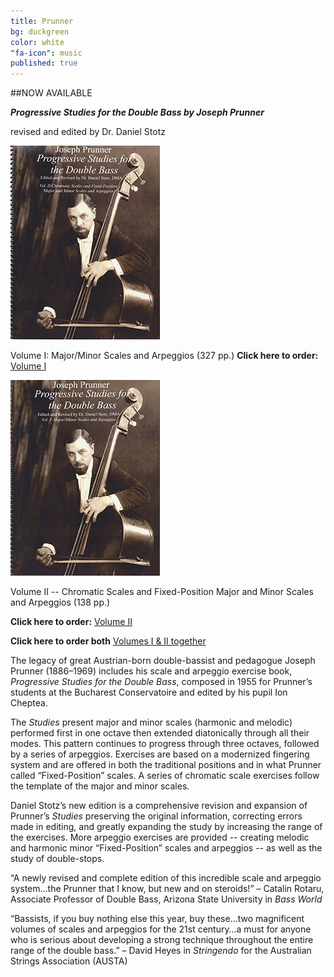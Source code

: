 ```yaml
---
title: Prunner
bg: duckgreen
color: white
"fa-icon": music
published: true
---
```




##NOW AVAILABLE

_**Progressive Studies for the Double Bass by Joseph Prunner**_

revised and edited by Dr. Daniel Stotz

![prunner1](../img/joseph-prunner-progressive-studies-for-double-bass-stotz-1.jpg)


Volume I: Major/Minor Scales and Arpeggios (327 pp.)
**Click here to order:**
[Volume I]( http://www.amazon.com/dp/B00L3YLKCO/?tag=becbot-20)

![prunner2](../img/joseph-prunner-progressive-studies-for-double-bass-stotz-2.jpg)

Volume II -- Chromatic Scales and Fixed-Position Major and Minor Scales and Arpeggios (138 pp.)

**Click here to order:**
[Volume II]( http://www.amazon.com/dp/B00L4O8U12/?tag=becbot-20)

**Click here to order both**
[Volumes I & II together](http://www.amazon.com/dp/B00L4ONTCC/?tag=becbot-20)

The legacy of great Austrian-born double-bassist and pedagogue Joseph Prunner (1886–1969) includes his scale and arpeggio exercise book, _Progressive Studies for the Double Bass_, composed in 1955 for Prunner’s students at the Bucharest Conservatoire and edited by his pupil Ion Cheptea.

The _Studies_ present major and minor scales (harmonic and melodic) performed first in one octave then extended diatonically through all their modes. This pattern continues to progress through three octaves, followed by a series of arpeggios. Exercises are based on a modernized fingering system and are offered in both the traditional positions and in what Prunner called “Fixed-Position” scales. A series of chromatic scale exercises follow the template of the major and minor scales.

Daniel Stotz’s new edition is a comprehensive revision and expansion of Prunner’s _Studies_ preserving the original information, correcting errors made in editing, and greatly expanding the study by increasing the range of the exercises. More arpeggio exercises are provided -- creating melodic and harmonic minor “Fixed-Position” scales and arpeggios --  as well as the study of double-stops.



“A newly revised and complete edition of this incredible scale and arpeggio system…the Prunner that I know, but new and on steroids!” – Catalin Rotaru, Associate Professor of Double Bass, Arizona State University in _Bass World_

“Bassists, if you buy nothing else this year, buy these…two magnificent volumes of scales and arpeggios for the 21st century…a must for anyone who is serious about developing a strong technique throughout the entire range of the double bass.” – David Heyes in _Stringendo_ for the Australian Strings Association (AUSTA)
